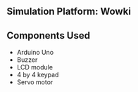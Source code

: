 ## Simulation Platform: Wowki

## Components Used
- Arduino Uno
- Buzzer
- LCD module
- 4 by 4 keypad
- Servo motor